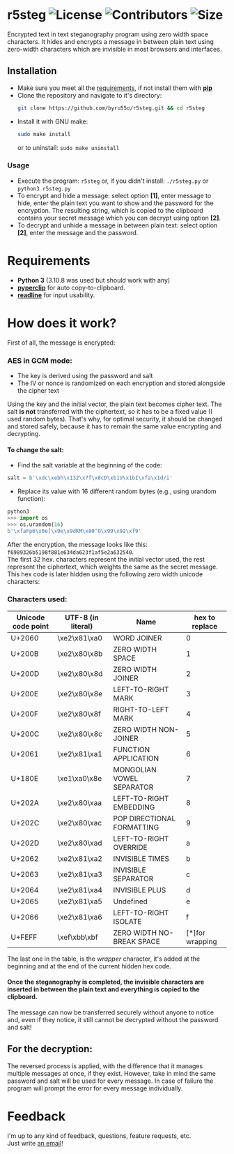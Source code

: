 # r5steg ![License](https://img.shields.io/github/license/byru55o/r5steg "License") ![Contributors](https://img.shields.io/github/contributors/byru55o/r5steg "Contributors") ![Size](https://img.shields.io/github/repo-size/byru55o/r5steg "Size")
Encrypted text in text steganography program using zero width space characters.
It hides and encrypts a message in between plain text using zero-width characters which are invisible in most browsers and interfaces.
## Installation
- Make sure you meet all the [requirements](https://github.com/byru55o/r5steg#requirements), if not install them with [**pip**](https://pypi.org/project/pip/)
- Clone the repository and navigate to it's directory:
  ```bash
  git clone https://github.com/byru55o/r5steg.git && cd r5steg
  ```
- Install it with GNU make:
  ```bash
  sudo make install
  ```
  or to uninstall:
```sudo make uninstall```
  
### Usage
- Execute the program: `r5steg` or, if you didn't install: `./r5steg.py` or `python3 r5steg.py`
- To encrypt and hide a message: select option **[1]**, enter message to hide,
  enter the plain text you want to show and the password for the encryption. The resulting string,
  which is copied to the clipboard contains your secret message which you can decrypt using option **[2]**.
- To decrypt and unhide a message in between plain text: select option **[2]**, enter the message and the password.

# Requirements
- **Python 3** (3.10.8 was used but should work with any)
- [**pyperclip**](https://pyperclip.readthedocs.io/en/latest/) for auto copy-to-clipboard.
- [**readline**](https://docs.python.org/3/library/readline.html) for input usability.

# How does it work?
First of all, the message is encrypted:

### AES in GCM mode:
- The key is derived using the password and salt
- The IV or nonce is randomized on each encryption and stored alongside the cipher text

Using the key and the initial vector, the plain text becomes cipher text.
The salt **is not** transferred with the ciphertext, so it has to be a fixed value (I used random bytes).
That's why, for optimal security, it should be changed and stored safely,
because it has to remain the same value encrypting and decrypting.

#### To change the salt:
- Find the salt variable at the beginning of the code:
```python
salt = b'\xdc\xebh\x132\x7f\x8cD\xb1U\x1bI\xfa\x1d/i'
```
- Replace its value with 16 different random bytes (e.g., using urandom function):
```python
python3
>>> import os
>>> os.urandom(16)
b'\xfaFp6\x0e[\x9e\x9dKM\x80^O\x99\x92\xf9'
```
After the encryption, the message looks like this: `f6989326b5198f881e634da623f1af5e2a632540`.  
The first 32 hex. characters represent the initial vector used, the rest represent the ciphertext,
which weights the same as the secret message.
This hex code is later hidden using the following zero width unicode characters:

### Characters used:
| Unicode code point | UTF-8 (in literal) | Name | hex to replace |
| --- | --- | --- | --- |
| U+2060 | \xe2\x81\xa0 | WORD JOINER | 0 |
| U+200B | \xe2\x80\x8b | ZERO WIDTH SPACE | 1 |
| U+200D | \xe2\x80\x8d | ZERO WIDTH JOINER | 2 |
| U+200E | \xe2\x80\x8e | LEFT-TO-RIGHT MARK | 3 |
| U+200F | \xe2\x80\x8f | RIGHT-TO-LEFT MARK | 4 |
| U+200C | \xe2\x80\x8c | ZERO WIDTH NON-JOINER | 5 |
| U+2061 | \xe2\x81\xa1 | FUNCTION APPLICATION | 6 |
| U+180E | \xe1\xa0\x8e | MONGOLIAN VOWEL SEPARATOR | 7 |
| U+202A | \xe2\x80\xaa | LEFT-TO-RIGHT EMBEDDING | 8 |
| U+202C | \xe2\x80\xac | POP DIRECTIONAL FORMATTING | 9 |
| U+202D | \xe2\x80\xad | LEFT-TO-RIGHT OVERRIDE | a |
| U+2062 | \xe2\x81\xa2 | INVISIBLE TIMES | b |
| U+2063 | \xe2\x81\xa3 | INVISIBLE SEPARATOR | c |
| U+2064 | \xe2\x81\xa4 | INVISIBLE PLUS | d |
| U+2065 | \xe2\x81\xa5 | Undefined | e |
| U+2066 | \xe2\x81\xa6 | LEFT-TO-RIGHT ISOLATE | f |
| U+FEFF | \xef\xbb\xbf | ZERO WIDTH NO-BREAK SPACE | [*]for wrapping

The last one in the table, is the *wrapper* character,
it's added at the beginning and at the end of the current hidden hex code.

#### Once the steganography is completed, the invisible characters are inserted in between the plain text and everything is copied to the clipboard.
The message can now be transferred securely without anyone to notice and, even if they notice,
it still cannot be decrypted without the password and salt!

## For the decryption:
The reversed process is applied, with the difference that it manages multiple messages at once, if they exist.
However, take in mind the same password and salt will be used for every message.
In case of failure the program will prompt the error for every message individually.

# Feedback
I'm up to any kind of feedback, questions, feature requests, etc.  
Just write [an email](mailto:r55@disroot.org)!

